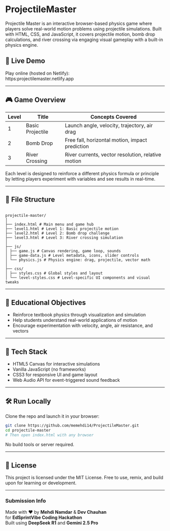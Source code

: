 # ProjectileMaster
Projectile Master is an interactive browser-based physics game where players solve real-world motion problems using projectile simulations. Built with HTML, CSS, and JavaScript, it covers projectile motion, bomb drop calculations, and river crossing via engaging visual gameplay with a built-in physics engine.

## 🔗 Live Demo

Play online (hosted on Netlify):  
https:projectilemaster.netlify.app

---

## 🎮 Game Overview

| Level | Title           | Concepts Covered                                  |
|-------|------------------|--------------------------------------------------|
| 1     | Basic Projectile | Launch angle, velocity, trajectory, air drag     |
| 2     | Bomb Drop        | Free fall, horizontal motion, impact prediction  |
| 3     | River Crossing   | River currents, vector resolution, relative motion |

Each level is designed to reinforce a different physics formula or principle by letting players experiment with variables and see results in real-time.

---

## 📁 File Structure

```

projectile-master/
│
├── index.html # Main menu and game hub
├── level1.html # Level 1: Basic projectile motion
├── level2.html # Level 2: Bomb drop challenge
├── level3.html # Level 3: River crossing simulation
│
├── js/
│ ├── game.js # Canvas rendering, game loop, sounds
│ ├── game-data.js # Level metadata, icons, slider controls
│ └── physics.js # Physics engine: drag, projectile, vector math
│
├── css/
│ ├── styles.css # Global styles and layout
│ └── level-styles.css # Level-specific UI components and visual tweaks
```

---

## 🧪 Educational Objectives

- Reinforce textbook physics through visualization and simulation
- Help students understand real-world applications of motion
- Encourage experimentation with velocity, angle, air resistance, and vectors

---

## 🚀 Tech Stack

- HTML5 Canvas for interactive simulations
- Vanilla JavaScript (no frameworks)
- CSS3 for responsive UI and game layout
- Web Audio API for event-triggered sound feedback

---

## 🛠️ Run Locally

Clone the repo and launch it in your browser:

```bash
git clone https://github.com/memehdi14/ProjectileMaster.git
cd projectile-master
# Then open index.html with any browser
````

No build tools or server required.

---

## 📜 License

This project is licensed under the MIT License.
Free to use, remix, and build upon for learning or development.

---

### Submission Info

Made with ❤️ by **Mehdi Namdar** & **Dev Chauhan**  
for **EdSprintVibe Coding Hackathon**  
Built using **DeepSeek R1** and **Gemini 2.5 Pro**
